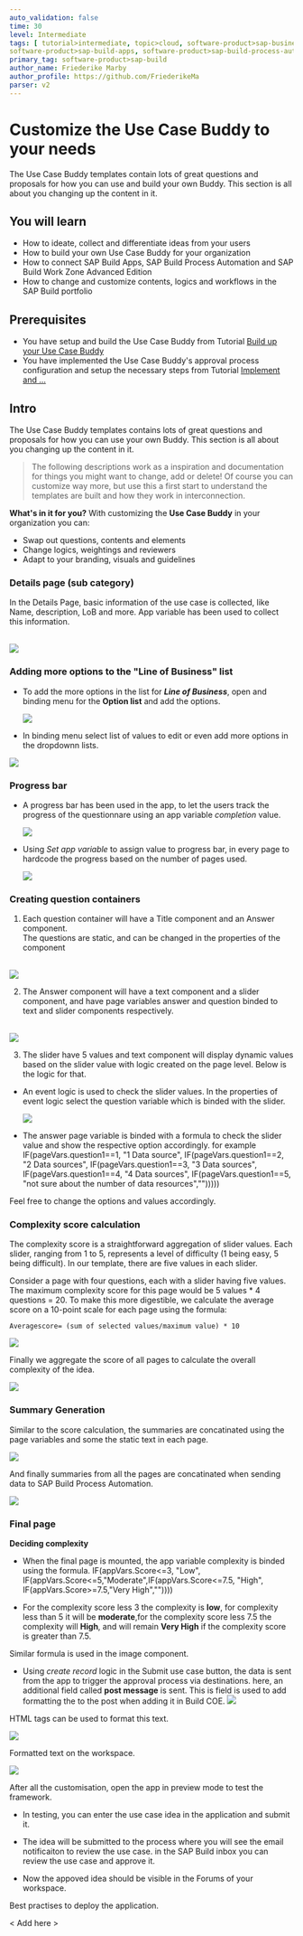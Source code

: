 ```yaml
---
auto_validation: false
time: 30
level: Intermediate
tags: [ tutorial>intermediate, topic>cloud, software-product>sap-business-technology-platform, software-product>sap-build, software-product>sap-build-work-zone--advanced-edition,
software-product>sap-build-apps, software-product>sap-build-process-automation ]
primary_tag: software-product>sap-build
author_name: Friederike Marby
author_profile: https://github.com/FriederikeMa
parser: v2
---
```


# Customize the Use Case Buddy to your needs
<!-- description --> The Use Case Buddy templates contain lots of great questions and proposals for how you can use and build your own Buddy. This section is all about you changing up the content in it.

## You will learn  
  - How to ideate, collect and differentiate ideas from your users
  - How to build your own Use Case Buddy for your organization
  - How to connect SAP Build Apps, SAP Build Process Automation and SAP Build Work Zone Advanced Edition
  - How to change and customize contents, logics and workflows in the SAP Build portfolio

## Prerequisites  
 -  You have setup and build the Use Case Buddy from Tutorial [Build up your Use Case Buddy](www.sap.com)
 -  You have implemented the Use Case Buddy's approval process configuration and setup the necessary steps from Tutorial [Implement and ...](www.sap.com)


## Intro
The Use Case Buddy templates contains lots of great questions and proposals for how you can use your own Buddy. This section is all about you changing up the content in it.

>The following descriptions work as a inspiration and documentation for things you might want to change, add or delete! Of course you can customize way more, but use this a first start to understand the templates are built and how they work in interconnection.

**What's in it for you?**
With customizing the **Use Case Buddy** in your organization you can:

  - Swap out questions, contents and elements
  - Change logics, weightings and reviewers
  - Adapt to your branding, visuals and guidelines


### Details page (sub category) 
In the Details Page, basic information of the use case is collected, like Name, description, LoB and more. App variable has been used to collect this information. <br><br>
  <!-- size:500px -->
  ![](visuals/Detailspage.png)

### Adding more options to the "Line of Business" list

- To add the more options in the list for ***Line of Business***, open and binding menu for the **Option list** and add the options.
  <!-- size:500px -->
  ![](visuals/loblist.png)

- In binding menu select list of values to edit or even add more options in the dropdownn lists.
<!-- size:500px -->
![](visuals/dropdownoption.png)


### Progress bar

- A progress bar has been used in the app, to let the users track the progress of the questionnare using an app variable *completion* value.
  <!-- size:500px -->
  ![](visuals/progressbar.png)

- Using *Set app variable* to assign value to progress bar, in every page to hardcode the progress based on the number of pages used.
  <!-- size:500px -->
  ![](visuals/bindingvalueforprgressnar.png)


### Creating question containers

1. Each question container will have a Title component and an Answer component. <br>
The questions are static, and can be changed in the properties of the component<br><br> 
  <!-- size:500px -->
  ![](visuals/questionbox.png)

2. The Answer component will have a text component and a slider component, and have page variables answer and question binded to text and slider components respectively.<br><br>

  <!-- size:500px -->
  ![](visuals/answerbox.png)

3. The slider have 5 values and text component will display dynamic values based on the slider value with logic created on the page level.
Below is the logic for that.
- An event logic is used to check the slider values. In the properties of event logic select the question variable which is binded with the slider.

  <!-- size:500px -->
  ![](visuals/sliderlogic.png)

- The answer page variable is binded with a formula to check the slider value and show the respective option accordingly. 
for example
      IF(pageVars.question1==1, "1 Data source", IF(pageVars.question1==2, "2 Data sources", IF(pageVars.question1==3, "3 Data sources", IF(pageVars.question1==4, "4 Data sources", IF(pageVars.question1==5, "not sure about the number of data resources",""))))) <!-- this will format it as code on the sap.developers markdown flavor-->


Feel free to change the options and values accordingly. 


### Complexity score calculation

The complexity score is a straightforward aggregation of slider values. Each slider, ranging from 1 to 5, represents a level of difficulty (1 being easy, 5 being difficult). In our template, there are five values in each slider.

Consider a page with four questions, each with a slider having five values. The maximum complexity score for this page would be 5 values * 4 questions = 20. To make this more digestible, we calculate the average score on a 10-point scale for each page using the formula:

    Averagescore= (sum of selected values/maximum value) * 10

  <!-- size:500px -->
  ![](visuals/Scorecalculation.png)

Finally we aggregate the score of all pages to calculate the overall complexity of the idea.

  <!-- size:500px -->
  ![](visuals/aggregate.png)


### Summary Generation

Similar to the score calculation, the summaries are concatinated using the page variables and some the static text in each page.

  <!-- size:500px -->
  ![](visuals/formulasummary.png)


And finally summaries from all the pages are concatinated when sending data to SAP Build Process Automation.
  <!-- size:500px -->
  ![](visuals/summaryconcat.png)

### Final page

**Deciding complexity**

- When the final page is mounted, the app variable complexity is binded using the formula. 
        IF(appVars.Score<=3, "Low", IF(appVars.Score<=5,"Moderate",IF(appVars.Score<=7.5, "High", IF(appVars.Score>=7.5,"Very High",""))))<!-- this will format it as code on the sap.developers markdown flavor-->

- For the complexity score less 3 the complexity is **low**, for complexity less than 5 it will be **moderate**,for the complexity score less 7.5 the complexity will **High**, and will remain **Very High** if the complexity score is greater than 7.5.

Similar formula is used in the image component.


- Using <i>create record</i> logic in the Submit use case button, the data is sent from the app to trigger the approval process via destinations. here, an additional field called <b>post message</b> is sent. 
This is field is used to add formatting the to the post when adding it in Build COE. 
  <!-- size:500px -->
  ![](visuals/postmessage.png)

HTML tags can be used to format this text.

  <!-- size:500px -->
  ![](visuals/postmessageformula.png)

Formatted text on the workspace. 
<!-- size:500px -->
  ![](visuals/postmessagerepo.png)


After all the customisation, open the app in preview mode to test the framework.

- In testing, you can enter the use case idea in the application and submit it.
- The idea will be submitted to the process where you will see the email notificaiton to review the use case. in the SAP Build inbox you can review the use case and approve it. 

- Now the appoved idea should be visible in the Forums of your workspace.  

Best practises to deploy the application.

< Add here > 